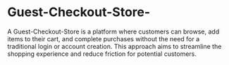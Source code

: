 # Guest-Checkout-Store-

A Guest-Checkout-Store  is a platform where customers can browse, add items to their cart, and complete purchases without the need for a traditional login or account creation. This approach aims to streamline the shopping experience and reduce friction for potential customers.
